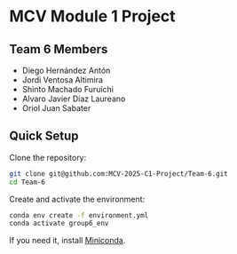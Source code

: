 # MCV Module 1 Project

## Team 6 Members
- Diego Hernández Antón
- Jordi Ventosa Altimira
- Shinto Machado Furuichi
- Alvaro Javier Díaz Laureano
- Oriol Juan Sabater

## Quick Setup

Clone the repository:

```bash
git clone git@github.com:MCV-2025-C1-Project/Team-6.git
cd Team-6
```

Create and activate the environment:

```bash
conda env create -f environment.yml
conda activate group6_env
```

<p>If you need it, install <a href="https://www.anaconda.com/docs/getting-started/miniconda/install">Miniconda</a>.</p>
